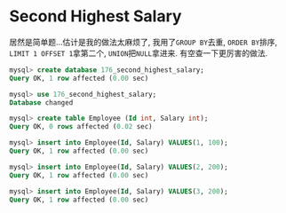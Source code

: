 # Second Highest Salary

居然是简单题...估计是我的做法太麻烦了, 我用了`GROUP BY`去重, `ORDER BY`排序, `LIMIT 1 OFFSET 1`拿第二个, `UNION`把`NULL`拿进来.
有空查一下更厉害的做法.

```sql
mysql> create database 176_second_highest_salary;
Query OK, 1 row affected (0.00 sec)

mysql> use 176_second_highest_salary;
Database changed

mysql> create table Employee (Id int, Salary int);
Query OK, 0 rows affected (0.02 sec)

mysql> insert into Employee(Id, Salary) VALUES(1, 100);
Query OK, 1 row affected (0.00 sec)

mysql> insert into Employee(Id, Salary) VALUES(2, 200);
Query OK, 1 row affected (0.00 sec)

mysql> insert into Employee(Id, Salary) VALUES(3, 200);
Query OK, 1 row affected (0.00 sec)
```
